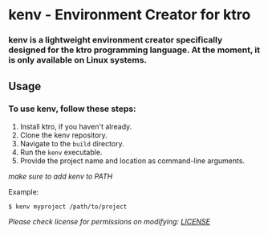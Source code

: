 # kenv - Environment Creator for ktro

### kenv is a lightweight environment creator specifically designed for the ktro programming language. At the moment, it is only available on Linux systems.

## Usage

### To use kenv, follow these steps:

1. Install ktro, if you haven't already.
2. Clone the kenv repository.
3. Navigate to the `build` directory.
4. Run the `kenv` executable.
5. Provide the project name and location as command-line arguments.

*make sure to add kenv to PATH*

Example:
```shell
$ kenv myproject /path/to/project
```

*Please check license for permissions on modifying: [LICENSE](LICENSE)*
